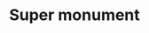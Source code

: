 ---
pid: FS356
title: Super monument
location_transcription: 
zipcode: 
outside_phl: 
neighborhood: 
age: '10'
age_range: 6-13
instagram: 
image_file_name: FS_356.jpg
proposal_transcription: Super monument
topic: Unknown
topic_summary: '0'
type: Other No Form
keywords_other: 
credit: Novau V
image_labels: 
twitter: 
facebook: 
permalink: "/monuments/fs356/"
layout: item-page
---